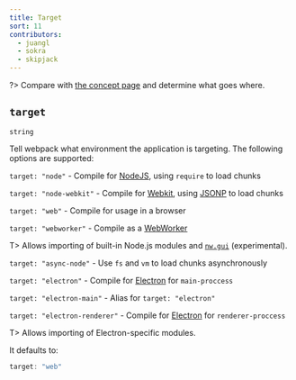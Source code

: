 ```yaml
---
title: Target
sort: 11
contributors:
  - juangl
  - sokra
  - skipjack
---
```


?> Compare with [the concept page](/concepts/targets) and determine what goes where.

## `target`

`string`

Tell webpack what environment the application is targeting. The following options are supported:

`target: "node"` - Compile for [NodeJS](https://nodejs.org/en/), using `require` to load chunks

`target: "node-webkit"` - Compile for [Webkit](https://webkit.org/), using [JSONP](https://sacha.me/articles/jsonp-demystified/) to load chunks

`target: "web"` - Compile for usage in a browser

`target: "webworker"` - Compile as a [WebWorker](https://developer.mozilla.org/en-US/docs/Web/API/Web_Workers_API)


T> Allows importing of built-in Node.js modules and [`nw.gui`](http://docs.nwjs.io/en/latest/) (experimental).

`target: "async-node"` - Use `fs` and `vm` to load chunks asynchronously

`target: "electron"` - Compile for [Electron](http://electron.atom.io/) for `main-proccess`

`target: "electron-main"` - Alias for `target: "electron"`

`target: "electron-renderer"` - Compile for [Electron](http://electron.atom.io/) for `renderer-proccess`

T> Allows importing of Electron-specific modules.

It defaults to:

```js
target: "web"
```
